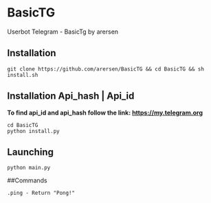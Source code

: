 # BasicTG
Userbot Telegram - BasicTg by arersen

## Installation
```
git clone https://github.com/arersen/BasicTG && cd BasicTG && sh install.sh
````
## Installation Api_hash | Api_id
<b>To find api_id and api_hash follow the link:  https://my.telegram.org</b>
```
cd BasicTG
python install.py
````
## Launching
```
python main.py
````
##Commands
```
.ping - Return "Pong!"
````



